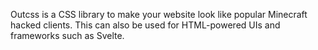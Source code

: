 Outcss is a CSS library to make your website look like popular Minecraft hacked clients.
This can also be used for HTML-powered UIs and frameworks such as Svelte.
